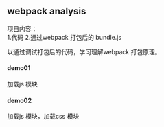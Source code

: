 ## webpack analysis

项目内容：<br/>
1.代码
2.通过webpack 打包后的 bundle.js

以通过调试打包后的代码，学习理解webpack 打包原理。

#### demo01
加载js 模块

#### demo02
加载js 模块，加载css 模块

